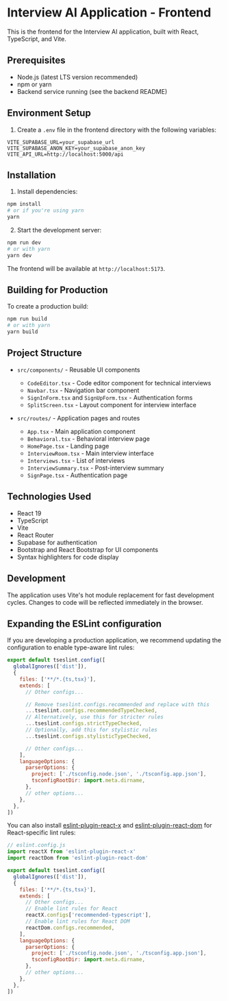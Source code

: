 # Interview AI Application - Frontend

This is the frontend for the Interview AI application, built with React, TypeScript, and Vite.

## Prerequisites

- Node.js (latest LTS version recommended)
- npm or yarn
- Backend service running (see the backend README)

## Environment Setup

1. Create a `.env` file in the frontend directory with the following variables:

```
VITE_SUPABASE_URL=your_supabase_url
VITE_SUPABASE_ANON_KEY=your_supabase_anon_key
VITE_API_URL=http://localhost:5000/api
```

## Installation

1. Install dependencies:

```bash
npm install
# or if you're using yarn
yarn
```

2. Start the development server:

```bash
npm run dev
# or with yarn
yarn dev
```

The frontend will be available at `http://localhost:5173`.

## Building for Production

To create a production build:

```bash
npm run build
# or with yarn
yarn build
```

## Project Structure

- `src/components/` - Reusable UI components
  - `CodeEditor.tsx` - Code editor component for technical interviews
  - `Navbar.tsx` - Navigation bar component
  - `SignInForm.tsx` and `SignUpForm.tsx` - Authentication forms
  - `SplitScreen.tsx` - Layout component for interview interface
  
- `src/routes/` - Application pages and routes
  - `App.tsx` - Main application component
  - `Behavioral.tsx` - Behavioral interview page
  - `HomePage.tsx` - Landing page
  - `InterviewRoom.tsx` - Main interview interface
  - `Interviews.tsx` - List of interviews
  - `InterviewSummary.tsx` - Post-interview summary
  - `SignPage.tsx` - Authentication page

## Technologies Used

- React 19
- TypeScript
- Vite
- React Router
- Supabase for authentication
- Bootstrap and React Bootstrap for UI components
- Syntax highlighters for code display

## Development

The application uses Vite's hot module replacement for fast development cycles. Changes to code will be reflected immediately in the browser.

## Expanding the ESLint configuration

If you are developing a production application, we recommend updating the configuration to enable type-aware lint rules:

```js
export default tseslint.config([
  globalIgnores(['dist']),
  {
    files: ['**/*.{ts,tsx}'],
    extends: [
      // Other configs...

      // Remove tseslint.configs.recommended and replace with this
      ...tseslint.configs.recommendedTypeChecked,
      // Alternatively, use this for stricter rules
      ...tseslint.configs.strictTypeChecked,
      // Optionally, add this for stylistic rules
      ...tseslint.configs.stylisticTypeChecked,

      // Other configs...
    ],
    languageOptions: {
      parserOptions: {
        project: ['./tsconfig.node.json', './tsconfig.app.json'],
        tsconfigRootDir: import.meta.dirname,
      },
      // other options...
    },
  },
])
```

You can also install [eslint-plugin-react-x](https://github.com/Rel1cx/eslint-react/tree/main/packages/plugins/eslint-plugin-react-x) and [eslint-plugin-react-dom](https://github.com/Rel1cx/eslint-react/tree/main/packages/plugins/eslint-plugin-react-dom) for React-specific lint rules:

```js
// eslint.config.js
import reactX from 'eslint-plugin-react-x'
import reactDom from 'eslint-plugin-react-dom'

export default tseslint.config([
  globalIgnores(['dist']),
  {
    files: ['**/*.{ts,tsx}'],
    extends: [
      // Other configs...
      // Enable lint rules for React
      reactX.configs['recommended-typescript'],
      // Enable lint rules for React DOM
      reactDom.configs.recommended,
    ],
    languageOptions: {
      parserOptions: {
        project: ['./tsconfig.node.json', './tsconfig.app.json'],
        tsconfigRootDir: import.meta.dirname,
      },
      // other options...
    },
  },
])
```

